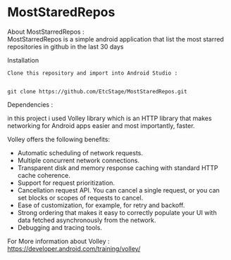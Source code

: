 # MostStaredRepos

About MostStarredRepos :  
	 MostStarredRepos is a simple android application that list the most starred repositories in github in the last 30 days

Installation
	
	Clone this repository and import into Android Studio : 
	
	
	git clone https://github.com/EtcStage/MostStaredRepos.git

Dependencies :


in this project i used Volley library which is an HTTP library that makes networking for Android apps easier and most importantly, faster.

Volley offers the following benefits:

   - Automatic scheduling of network requests.
   - Multiple concurrent network connections.
   - Transparent disk and memory response caching with standard HTTP cache coherence.
   - Support for request prioritization.
   - Cancellation request API. You can cancel a single request, or you can set blocks or scopes of requests to cancel.
   - Ease of customization, for example, for retry and backoff.
   - Strong ordering that makes it easy to correctly populate your UI with data fetched asynchronously from the network.
   - Debugging and tracing tools.
	
For More information about Volley : https://developer.android.com/training/volley/
